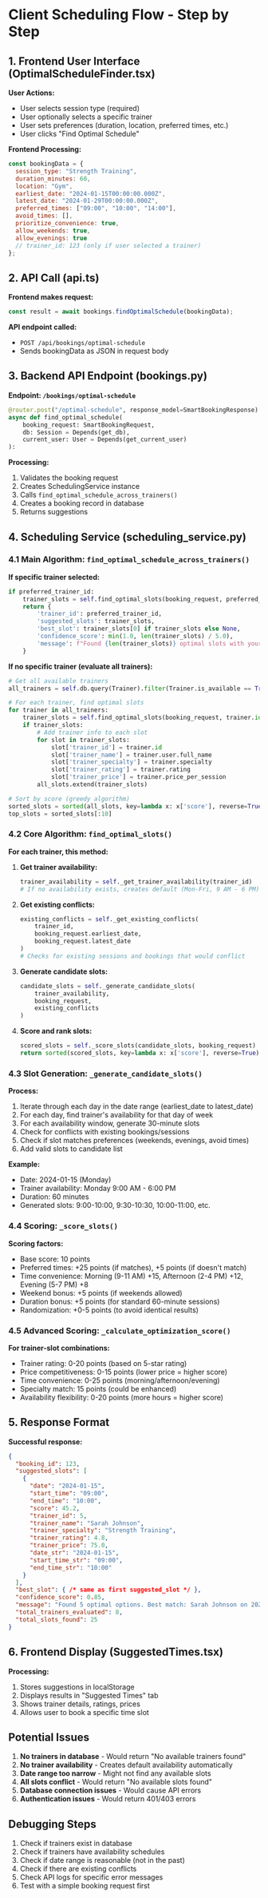# Client Scheduling Flow - Step by Step

## 1. Frontend User Interface (OptimalScheduleFinder.tsx)

**User Actions:**
- User selects session type (required)
- User optionally selects a specific trainer
- User sets preferences (duration, location, preferred times, etc.)
- User clicks "Find Optimal Schedule"

**Frontend Processing:**
```javascript
const bookingData = {
  session_type: "Strength Training",
  duration_minutes: 60,
  location: "Gym",
  earliest_date: "2024-01-15T00:00:00.000Z",
  latest_date: "2024-01-29T00:00:00.000Z",
  preferred_times: ["09:00", "10:00", "14:00"],
  avoid_times: [],
  prioritize_convenience: true,
  allow_weekends: true,
  allow_evenings: true
  // trainer_id: 123 (only if user selected a trainer)
};
```

## 2. API Call (api.ts)

**Frontend makes request:**
```javascript
const result = await bookings.findOptimalSchedule(bookingData);
```

**API endpoint called:**
- `POST /api/bookings/optimal-schedule`
- Sends bookingData as JSON in request body

## 3. Backend API Endpoint (bookings.py)

**Endpoint: `/bookings/optimal-schedule`**
```python
@router.post("/optimal-schedule", response_model=SmartBookingResponse)
async def find_optimal_schedule(
    booking_request: SmartBookingRequest,
    db: Session = Depends(get_db),
    current_user: User = Depends(get_current_user)
):
```

**Processing:**
1. Validates the booking request
2. Creates SchedulingService instance
3. Calls `find_optimal_schedule_across_trainers()`
4. Creates a booking record in database
5. Returns suggestions

## 4. Scheduling Service (scheduling_service.py)

### 4.1 Main Algorithm: `find_optimal_schedule_across_trainers()`

**If specific trainer selected:**
```python
if preferred_trainer_id:
    trainer_slots = self.find_optimal_slots(booking_request, preferred_trainer_id)
    return {
        'trainer_id': preferred_trainer_id,
        'suggested_slots': trainer_slots,
        'best_slot': trainer_slots[0] if trainer_slots else None,
        'confidence_score': min(1.0, len(trainer_slots) / 5.0),
        'message': f"Found {len(trainer_slots)} optimal slots with your preferred trainer"
    }
```

**If no specific trainer (evaluate all trainers):**
```python
# Get all available trainers
all_trainers = self.db.query(Trainer).filter(Trainer.is_available == True).all()

# For each trainer, find optimal slots
for trainer in all_trainers:
    trainer_slots = self.find_optimal_slots(booking_request, trainer.id)
    if trainer_slots:
        # Add trainer info to each slot
        for slot in trainer_slots:
            slot['trainer_id'] = trainer.id
            slot['trainer_name'] = trainer.user.full_name
            slot['trainer_specialty'] = trainer.specialty
            slot['trainer_rating'] = trainer.rating
            slot['trainer_price'] = trainer.price_per_session
        all_slots.extend(trainer_slots)

# Sort by score (greedy algorithm)
sorted_slots = sorted(all_slots, key=lambda x: x['score'], reverse=True)
top_slots = sorted_slots[:10]
```

### 4.2 Core Algorithm: `find_optimal_slots()`

**For each trainer, this method:**

1. **Get trainer availability:**
   ```python
   trainer_availability = self._get_trainer_availability(trainer_id)
   # If no availability exists, creates default (Mon-Fri, 9 AM - 6 PM)
   ```

2. **Get existing conflicts:**
   ```python
   existing_conflicts = self._get_existing_conflicts(
       trainer_id, 
       booking_request.earliest_date, 
       booking_request.latest_date
   )
   # Checks for existing sessions and bookings that would conflict
   ```

3. **Generate candidate slots:**
   ```python
   candidate_slots = self._generate_candidate_slots(
       trainer_availability,
       booking_request,
       existing_conflicts
   )
   ```

4. **Score and rank slots:**
   ```python
   scored_slots = self._score_slots(candidate_slots, booking_request)
   return sorted(scored_slots, key=lambda x: x['score'], reverse=True)[:10]
   ```

### 4.3 Slot Generation: `_generate_candidate_slots()`

**Process:**
1. Iterate through each day in the date range (earliest_date to latest_date)
2. For each day, find trainer's availability for that day of week
3. For each availability window, generate 30-minute slots
4. Check for conflicts with existing bookings/sessions
5. Check if slot matches preferences (weekends, evenings, avoid times)
6. Add valid slots to candidate list

**Example:**
- Date: 2024-01-15 (Monday)
- Trainer availability: Monday 9:00 AM - 6:00 PM
- Duration: 60 minutes
- Generated slots: 9:00-10:00, 9:30-10:30, 10:00-11:00, etc.

### 4.4 Scoring: `_score_slots()`

**Scoring factors:**
- Base score: 10 points
- Preferred times: +25 points (if matches), +5 points (if doesn't match)
- Time convenience: Morning (9-11 AM) +15, Afternoon (2-4 PM) +12, Evening (5-7 PM) +8
- Weekend bonus: +5 points (if weekends allowed)
- Duration bonus: +5 points (for standard 60-minute sessions)
- Randomization: +0-5 points (to avoid identical results)

### 4.5 Advanced Scoring: `_calculate_optimization_score()`

**For trainer-slot combinations:**
- Trainer rating: 0-20 points (based on 5-star rating)
- Price competitiveness: 0-15 points (lower price = higher score)
- Time convenience: 0-25 points (morning/afternoon/evening)
- Specialty match: 15 points (could be enhanced)
- Availability flexibility: 0-20 points (more hours = higher score)

## 5. Response Format

**Successful response:**
```json
{
  "booking_id": 123,
  "suggested_slots": [
    {
      "date": "2024-01-15",
      "start_time": "09:00",
      "end_time": "10:00",
      "score": 45.2,
      "trainer_id": 5,
      "trainer_name": "Sarah Johnson",
      "trainer_specialty": "Strength Training",
      "trainer_rating": 4.8,
      "trainer_price": 75.0,
      "date_str": "2024-01-15",
      "start_time_str": "09:00",
      "end_time_str": "10:00"
    }
  ],
  "best_slot": { /* same as first suggested_slot */ },
  "confidence_score": 0.85,
  "message": "Found 5 optimal options. Best match: Sarah Johnson on 2024-01-15 at 09:00",
  "total_trainers_evaluated": 8,
  "total_slots_found": 25
}
```

## 6. Frontend Display (SuggestedTimes.tsx)

**Processing:**
1. Stores suggestions in localStorage
2. Displays results in "Suggested Times" tab
3. Shows trainer details, ratings, prices
4. Allows user to book a specific time slot

## Potential Issues

1. **No trainers in database** - Would return "No available trainers found"
2. **No trainer availability** - Creates default availability automatically
3. **Date range too narrow** - Might not find any available slots
4. **All slots conflict** - Would return "No available slots found"
5. **Database connection issues** - Would cause API errors
6. **Authentication issues** - Would return 401/403 errors

## Debugging Steps

1. Check if trainers exist in database
2. Check if trainers have availability schedules
3. Check if date range is reasonable (not in the past)
4. Check if there are existing conflicts
5. Check API logs for specific error messages
6. Test with a simple booking request first

